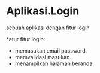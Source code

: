 # Aplikasi.Login
sebuah aplikasi dengan fitur login

*atur fitur login:
- memasukan email password.
- memvalidasi masukan.
- menampilkan halaman beranda.
